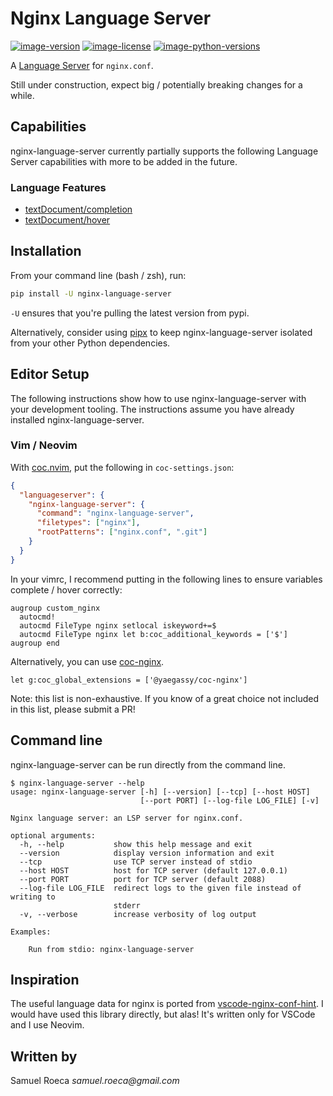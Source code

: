 # Nginx Language Server

[![image-version](https://img.shields.io/pypi/v/nginx-language-server.svg)](https://python.org/pypi/nginx-language-server)
[![image-license](https://img.shields.io/badge/license-GPL%203.0--only-orange)](https://python.org/pypi/jedi-language-server)
[![image-python-versions](https://img.shields.io/badge/python->=3.8-blue)](https://python.org/pypi/jedi-language-server)

A [Language Server](https://microsoft.github.io/language-server-protocol/) for `nginx.conf`.

Still under construction, expect big / potentially breaking changes for a while.

## Capabilities

nginx-language-server currently partially supports the following Language Server capabilities with more to be added in the future.

### Language Features

- [textDocument/completion](https://microsoft.github.io/language-server-protocol/specifications/specification-current/#textDocument_completion)
- [textDocument/hover](https://microsoft.github.io/language-server-protocol/specifications/specification-current/#textDocument_hover)

## Installation

From your command line (bash / zsh), run:

```bash
pip install -U nginx-language-server
```

`-U` ensures that you're pulling the latest version from pypi.

Alternatively, consider using [pipx](https://github.com/pipxproject/pipx) to keep nginx-language-server isolated from your other Python dependencies.

## Editor Setup

The following instructions show how to use nginx-language-server with your development tooling. The instructions assume you have already installed nginx-language-server.

### Vim / Neovim

With [coc.nvim](https://github.com/neoclide/coc.nvim), put the following in `coc-settings.json`:

```json
{
  "languageserver": {
    "nginx-language-server": {
      "command": "nginx-language-server",
      "filetypes": ["nginx"],
      "rootPatterns": ["nginx.conf", ".git"]
    }
  }
}
```

In your vimrc, I recommend putting in the following lines to ensure variables complete / hover correctly:

```vim
augroup custom_nginx
  autocmd!
  autocmd FileType nginx setlocal iskeyword+=$
  autocmd FileType nginx let b:coc_additional_keywords = ['$']
augroup end
```

Alternatively, you can use [coc-nginx](https://github.com/yaegassy/coc-nginx).

```vim
let g:coc_global_extensions = ['@yaegassy/coc-nginx']
```

Note: this list is non-exhaustive. If you know of a great choice not included in this list, please submit a PR!

## Command line

nginx-language-server can be run directly from the command line.

```console
$ nginx-language-server --help
usage: nginx-language-server [-h] [--version] [--tcp] [--host HOST]
                             [--port PORT] [--log-file LOG_FILE] [-v]

Nginx language server: an LSP server for nginx.conf.

optional arguments:
  -h, --help           show this help message and exit
  --version            display version information and exit
  --tcp                use TCP server instead of stdio
  --host HOST          host for TCP server (default 127.0.0.1)
  --port PORT          port for TCP server (default 2088)
  --log-file LOG_FILE  redirect logs to the given file instead of writing to
                       stderr
  -v, --verbose        increase verbosity of log output

Examples:

    Run from stdio: nginx-language-server
```

## Inspiration

The useful language data for nginx is ported from [vscode-nginx-conf-hint](https://github.com/hangxingliu/vscode-nginx-conf-hint). I would have used this library directly, but alas! It's written only for VSCode and I use Neovim.

## Written by

Samuel Roeca _samuel.roeca@gmail.com_
